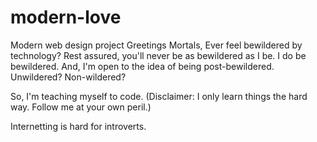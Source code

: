 # modern-love
Modern web design project
Greetings Mortals, Ever feel bewildered by technology?  Rest assured, you'll never be as bewildered as I be.  I do be bewildered.  And, I'm open to the idea of being post-bewildered.  Unwildered?  Non-wildered?  

So, I'm teaching myself to code.  (Disclaimer:  I only learn things the hard way.  Follow me at your own peril.)

Internetting is hard for introverts.
